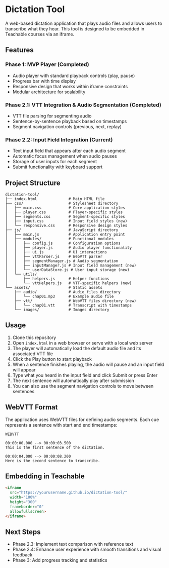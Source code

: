 # Dictation Tool

A web-based dictation application that plays audio files and allows users to transcribe what they hear. This tool is designed to be embedded in Teachable courses via an iframe.

## Features

### Phase 1: MVP Player (Completed)
- Audio player with standard playback controls (play, pause)
- Progress bar with time display
- Responsive design that works within iframe constraints
- Modular architecture for scalability

### Phase 2.1: VTT Integration & Audio Segmentation (Completed)
- VTT file parsing for segmenting audio
- Sentence-by-sentence playback based on timestamps
- Segment navigation controls (previous, next, replay)

### Phase 2.2: Input Field Integration (Current)
- Text input field that appears after each audio segment
- Automatic focus management when audio pauses
- Storage of user inputs for each segment
- Submit functionality with keyboard support

## Project Structure

```
dictation-tool/
├── index.html              # Main HTML file
├── css/                    # Stylesheet directory
│   ├── main.css            # Core application styles
│   ├── player.css          # Player-specific styles
│   ├── segments.css        # Segment-specific styles
│   ├── input.css           # Input field styles (new)
│   └── responsive.css      # Responsive design styles
├── js/                     # JavaScript directory
│   ├── main.js             # Application entry point
│   ├── modules/            # Functional modules
│   │   ├── config.js       # Configuration options
│   │   ├── player.js       # Audio player functionality
│   │   ├── ui.js           # UI interactions
│   │   ├── vttParser.js    # WebVTT parser
│   │   ├── segmentManager.js # Audio segmentation
│   │   ├── inputManager.js # Input field management (new)
│   │   └── userDataStore.js # User input storage (new)
│   └── utils/
│       ├── helpers.js      # Helper functions
│       └── vttHelpers.js   # VTT-specific helpers (new)
└── assets/                 # Static assets
    ├── audio/              # Audio files directory
    │   └── chap01.mp3      # Example audio file
    ├── vtt/                # WebVTT files directory (new)
    │   └── chap01.vtt      # Transcript with timestamps
    └── images/             # Images directory
```

## Usage

1. Clone this repository
2. Open `index.html` in a web browser or serve with a local web server
3. The player will automatically load the default audio file and its associated VTT file
4. Click the Play button to start playback
5. When a sentence finishes playing, the audio will pause and an input field will appear
6. Type what you heard in the input field and click Submit or press Enter
7. The next sentence will automatically play after submission
8. You can also use the segment navigation controls to move between sentences

## WebVTT Format

The application uses WebVTT files for defining audio segments. Each cue represents a sentence with start and end timestamps:

```
WEBVTT

00:00:00.000 --> 00:00:03.500
This is the first sentence of the dictation.

00:00:04.000 --> 00:00:08.200
Here is the second sentence to transcribe.
```

## Embedding in Teachable

```html
<iframe 
  src="https://yourusername.github.io/dictation-tool/" 
  width="100%" 
  height="300" 
  frameborder="0"
  allowfullscreen>
</iframe>
```

## Next Steps

- Phase 2.3: Implement text comparison with reference text
- Phase 2.4: Enhance user experience with smooth transitions and visual feedback
- Phase 3: Add progress tracking and statistics